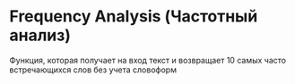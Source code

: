 # Frequency Analysis (Частотный анализ)

Функция, которая получает на вход текст и возвращает
10 самых часто встречающихся слов без учета словоформ
